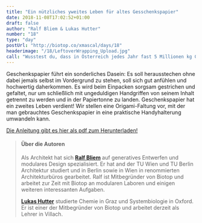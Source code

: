 ```yaml
---
title: "Ein nützliches yweites Leben für altes Gesschenkspapier"
date: 2018-11-08T17:02:52+01:00
draft: false
author: "Ralf Bliem & Lukas Hutter"
number: "18"
type: "day"
postUrl: "http://biotop.co/xmascal/days/18"
headerimage: "/18/LeftoverWrapping_Upload.jpg"
call: "Wusstest du, dass in Österreich jedes Jahr fast 5 Millionen kg Geschenkspapier verbraucht werden? Hast du eine Idee zur Wiederverwertung?"
---
```

Geschenkspapier führt ein sonderliches Dasein: Es soll herausstechen ohne dabei jemals selbst im Vordergrund zu stehen, soll sich gut anfühlen und hochwertig daherkommen. Es wird beim Einpacken sorgsam gestrichen und gefaltet, nur um schließlich mit ungeduldigen Handgriffen von seinem Inhalt getrennt zu werden und in der Papiertonne zu landen. Geschenkspapier hat ein zweites Leben verdient! Wir stellen eine Origami-Faltung vor, mit der man gebrauchtes Geschenkspapier in eine praktische Handyhalterung umwandeln kann.

[Die Anleitung gibt es hier als pdf zum Herunterladen!](http://biotop.co/xmascal/img/LeftoverWrapping_Print.pdf)

> #### Über die Autoren
> Als Architekt hat sich **[Ralf Bliem](http://biotop.co/en/person/ralf-bliem/)** auf generatives Entwerfen und modulares Design spezialisiert. Er hat and der TU Wien und TU Berlin Architektur studiert und in Berlin sowie in Wien in renommierten Architekturbüros gearbeitet. Ralf ist Mitbegründer von Biotop und arbeitet zur Zeit mit Biotop an modularen Laboren und einigen weiteren interessanten Aufgaben.
>
> **[Lukas Hutter](http://biotop.co/de/person/lukas-hutter/)** studierte Chemie in Graz und Systembiologie in Oxford. Er ist einer der Mitbegründer von Biotop und arbeitet derzeit als Lehrer in Villach.

<!--more-->
